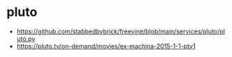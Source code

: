 # pluto

- https://github.com/stabbedbybrick/freevine/blob/main/services/pluto/pluto.py
- https://pluto.tv/on-demand/movies/ex-machina-2015-1-1-ptv1

